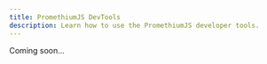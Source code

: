 ```yaml
---
title: PromethiumJS DevTools 
description: Learn how to use the PromethiumJS developer tools.
---
```


Coming soon...
